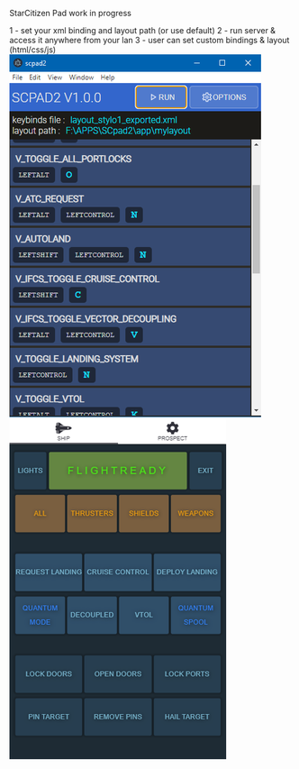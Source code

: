 StarCitizen Pad
work in progress

1 - set your xml binding and layout path (or use default)
2 - run server & access it anywhere from your lan
3 - user can set custom bindings & layout (html/css/js)
![alt text](https://raw.githubusercontent.com/tomlrd/SCPad/main/screenshots/screen2.png)
![alt text](https://raw.githubusercontent.com/tomlrd/SCPad/main/screenshots/screen1.png)
